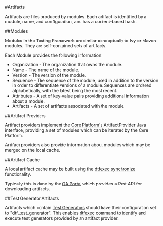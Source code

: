#Artifacts

Artifacts are files produced by modules. Each artifact is identified by a module, name, and configuration, and has a content-based hash.

##Modules

Modules in the Testing Framework are similar conceptually to Ivy or Maven modules. They are self-contained sets of artifacts.

Each Module provides the following information:

* Organization - The organization that owns the module.
* Name - The name of the module.
* Version - The version of the module.
* Sequence - The sequence of the module, used in addition to the version in order to differentiate versions of a module. Sequences are ordered alphabetically, with the latest being the most recent.
* Attributes - A set of key-value pairs providing additional information about a module.
* Artifacts - A set of artifacts associated with the module.

##Artifact Providers

Artifact providers implement the [Core Platform's](core_platform.md) ArtifactProvider Java interface, providing a set of
modules which can be iterated by the Core Platform.

Artifact providers also provide information about modules which may be merged on the local cache.

##Artifact Cache

A local artifact cache may be built using the [dtfexec synchronize](dtfexec.md#a-user-synchronizes-the-local-artifact-cache) functionality.

Typically this is done by the [QA Portal](qa_portal.md) which provides a Rest API for downloading artifacts.

##Test Generator Artifacts

Artifacts which contain [Test Generators](test_generators.md) should have their configuration set to "dtf_test_generator". This enables 
[dtfexec](dtfexec.md) command to identify and execute test generators provided by an artifact provider.
